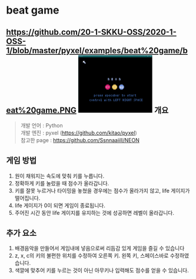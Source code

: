 # beat game
https://github.com/20-1-SKKU-OSS/2020-1-OSS-1/blob/master/pyxel/examples/beat%20game/beat%20game.PNG
<img src="https://github.com/20-1-SKKU-OSS/2020-1-OSS-1/blob/master/pyxel/examples/beat%20game/beat%20game.PNG" width="40%">
개요
----
> 개발 언어 : Python  
> 개발 엔진 : pyxel (https://github.com/kitao/pyxel)  
> 참고한 page : https://github.com/Ssnnaaiill/NEON 

게임 방법
---------
1. 원이 채워지는 속도에 맞춰 키를 누릅니다.  
2. 정확하게 키를 눌렀을 때 점수가 올라갑니다.  
3. 키를 잘못 누르거나 타이밍을 놓쳤을 경우에는 점수가 올라가지 않고, life 게이지가 떨어집니다.  
4. life 게이지가 0이 되면 게임이 종료됩니다.  
5. 주어진 시간 동안 life 게이지를 유지하는 것에 성공하면 레벨이 올라갑니다. 

추가 요소
---------
1. 배경음악을 만들어서 게임내에 넣음으로써 리듬감 있게 게임을 즐길 수 있습니다
2. z, x, c의 키의 불편한 위치를 수정하여 오른쪽 키. 왼쪽 키, 스페이스바로 수정하였습니다.
3. 색깔에 맞추어 키를 누르는 것이 아닌 아무키나 입력해도 점수를 얻을 수 있습니다.
